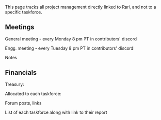 This page tracks all project management directly linked to Rari, and not to a specific taskforce.

## Meetings

General meeting - every Monday 8 pm PT in contributors' discord

Engg. meeting - every Tuesday 8 pm PT in contributors' discord

Notes

## Financials

Treasury:

Allocated to each taskforce:

Forum posts, links

List of each taskforce along with link to their report
